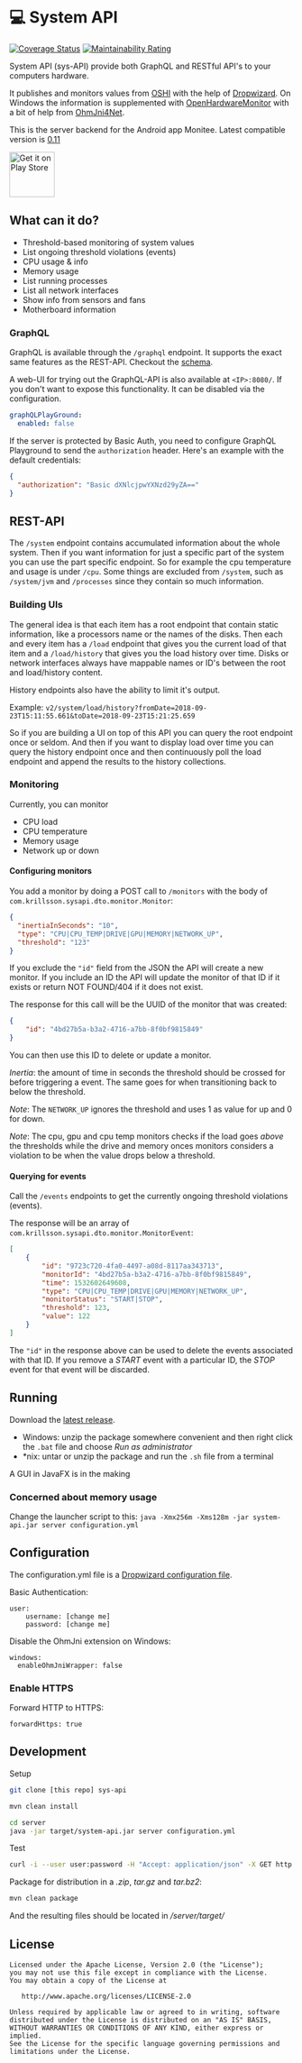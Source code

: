 :computer: System API
=====================
[![Coverage Status](https://coveralls.io/repos/github/Krillsson/sys-api/badge.svg?branch=develop)](https://coveralls.io/github/Krillsson/sys-api?branch=develop)
[![Maintainability Rating](https://sonarcloud.io/api/project_badges/measure?project=com.krillsson%3Asys-api&metric=sqale_rating)](https://sonarcloud.io/dashboard?id=com.krillsson%3Asys-api)

System API (sys-API) provide both GraphQL and RESTful API's to your computers hardware.

It publishes and monitors values from [OSHI](https://github.com/oshi/oshi) with the help of [Dropwizard](https://github.com/dropwizard/dropwizard). On Windows the information is supplemented with
[OpenHardwareMonitor](https://github.com/openhardwaremonitor/openhardwaremonitor) with a bit of help from [OhmJni4Net](https://github.com/Krillsson/ohmjni4net).

This is the server backend for the Android app Monitee. Latest compatible version is [0.11](https://github.com/Krillsson/sys-API/releases/tag/0.11)

<a href="https://play.google.com/store/apps/details?id=com.krillsson.monitee"><img src="https://play.google.com/intl/en_us/badges/images/generic/en_badge_web_generic.png" alt="Get it on Play Store" height="80"></a>

## What can it do?

- Threshold-based monitoring of system values
- List ongoing threshold violations (events)
- CPU usage & info
- Memory usage
- List running processes
- List all network interfaces
- Show info from sensors and fans
- Motherboard information

### GraphQL

GraphQL is available through the `/graphql` endpoint. It supports the exact same features as the REST-API. Checkout the [schema](server/src/main/resources/schema.graphqls).

A web-UI for trying out the GraphQL-API is also available at `<IP>:8080/`. If you don't want to expose this functionality. It can be disabled via the configuration.

```yaml
graphQLPlayGround:
  enabled: false
```

If the server is protected by Basic Auth, you need to configure GraphQL Playground to send the `authorization` header. Here's an example with the default credentials:

```json
{
  "authorization": "Basic dXNlcjpwYXNzd29yZA=="
}
```

## REST-API

The `/system` endpoint contains accumulated information about the whole system. Then if you want information for just a specific part of the system you can use the part specific endpoint.
So for example the cpu temperature and usage is under `/cpu`. Some things are excluded from `/system`, such as `/system/jvm` and `/processes` since they contain so much information.

### Building UIs

The general idea is that each item has a root endpoint that contain static information, like a processors name or the names of the disks. Then each and every item has a `/load` endpoint that gives you the current
load of that item and a `/load/history` that gives you the load history over time. Disks or network interfaces always have mappable names or ID's between the root and load/history content.

History endpoints also have the ability to limit it's output. 

Example: `v2/system/load/history?fromDate=2018-09-23T15:11:55.661&toDate=2018-09-23T15:21:25.659`

So if you are building a UI on top of this API you can query the root endpoint once or seldom. And then if you want to display load over time you can query the history endpoint once and
then continuously poll the load endpoint and append the results to the history collections.

### Monitoring

Currently, you can monitor

 - CPU load
 - CPU temperature
 - Memory usage
 - Network up or down
 
#### Configuring monitors
 
You add a monitor by doing a POST call to `/monitors` with the body of `com.krillsson.sysapi.dto.monitor.Monitor`:

```json
{
  "inertiaInSeconds": "10",
  "type": "CPU|CPU_TEMP|DRIVE|GPU|MEMORY|NETWORK_UP",
  "threshold": "123"
}
```

If you exclude the `"id"` field from the JSON the API will create a new monitor. If you include an ID the API will update the monitor of that ID if it exists or return NOT FOUND/404 if it does not exist. 

The response for this call will be the UUID of the monitor that was created:

```json
{
    "id": "4bd27b5a-b3a2-4716-a7bb-8f0bf9815849"
}
```

You can then use this ID to delete or update a monitor.

_Inertia_: the amount of time in seconds the threshold should be crossed for before triggering a event. The same goes for when
transitioning back to below the threshold.

_Note_: The `NETWORK_UP` ignores the threshold and uses 1 as value for up and 0 for down.

_Note_: The cpu, gpu and cpu temp monitors checks if the load goes _above_ the thresholds while the drive and memory onces
monitors considers a violation to be when the value drops below a threshold.

#### Querying for events

Call the `/events` endpoints to get the currently ongoing threshold violations (events).

The response will be an array of `com.krillsson.sysapi.dto.monitor.MonitorEvent`:

```json
[
    {
        "id": "9723c720-4fa0-4497-a08d-8117aa343713",
        "monitorId": "4bd27b5a-b3a2-4716-a7bb-8f0bf9815849",
        "time": 1532602649608,
        "type": "CPU|CPU_TEMP|DRIVE|GPU|MEMORY|NETWORK_UP",
        "monitorStatus": "START|STOP",
        "threshold": 123,
        "value": 122
    }
]
```

The `"id"` in the response above can be used to delete the events associated with that ID. If you remove a _START_ event
with a particular ID, the _STOP_ event for that event will be discarded. 

## Running
Download the [latest release](https://github.com/Krillsson/sys-api/releases/latest).

- Windows: unzip the package somewhere convenient and then right click the `.bat` file and choose _Run as administrator_
- *nix: untar or unzip the package and run the `.sh` file from a terminal

A GUI in JavaFX is in the making

### Concerned about memory usage

Change the launcher script to this: `java -Xmx256m -Xms128m -jar system-api.jar server configuration.yml`

## Configuration
The configuration.yml file is a [Dropwizard configuration file](https://dropwizard.github.io/dropwizard/manual/configuration.html).

Basic Authentication:

    user:
        username: [change me]
        password: [change me]
        
Disable the OhmJni extension on Windows:

    windows:
      enableOhmJniWrapper: false

### Enable HTTPS

Forward HTTP to HTTPS:

    forwardHttps: true

## Development
Setup
```sh
git clone [this repo] sys-api
```
```sh
mvn clean install
```
```sh
cd server
java -jar target/system-api.jar server configuration.yml
```
Test

```sh
curl -i --user user:password -H "Accept: application/json" -X GET http://localhost:8080/v2/system
```

Package for distribution in a *.zip*, *tar.gz* and *tar.bz2*:

```sh
mvn clean package
```

And the resulting files should be located in */server/target/*

License
-------

    Licensed under the Apache License, Version 2.0 (the "License");
    you may not use this file except in compliance with the License.
    You may obtain a copy of the License at

       http://www.apache.org/licenses/LICENSE-2.0

    Unless required by applicable law or agreed to in writing, software
    distributed under the License is distributed on an "AS IS" BASIS,
    WITHOUT WARRANTIES OR CONDITIONS OF ANY KIND, either express or implied.
    See the License for the specific language governing permissions and
    limitations under the License.